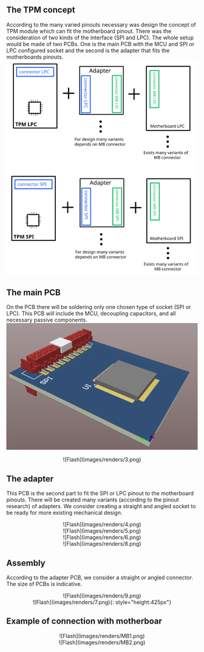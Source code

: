 ## The TPM concept
According to the many varied pinouts necessary was design the concept of TPM 
module which can fit the motherboard pinout. There was the consideration of 
two kinds of the interface (SPI and LPC). The whole setup would be made of two 
PCBs. One is the main PCB with the MCU and SPI or LPC configured socket and the 
second is the adapter that fits the motherboards pinouts.
![Flash](images/renders/koncepcja_TPM_adapter.svg)

## The main PCB
On the PCB there will be soldering only one chosen type of socket (SPI or LPC). 
This PCB will include the MCU, decoupling capacitors, and all necessary passive 
components.
![Flash](images/renders/2.png)
<center>![Flash](images/renders/3.png)</center>

## The adapter
This PCB is the second part to fit the SPI or LPC pinout to the motherboard 
pinouts. There will be created many variants (according to the pinout research) 
of adapters. We consider creating a straight and angled socket to be ready for
more existing mechanical design.
<center>![Flash](images/renders/4.png)</center>
<center>![Flash](images/renders/5.png)</center>
<center>![Flash](images/renders/6.png)</center>
<center>![Flash](images/renders/8.png)</center>

## Assembly
According to the adapter PCB, we consider a straight or angled connector. The 
size of PCBs is indicative.
<center>![Flash](images/renders/9.png)</center>
<center>![Flash](images/renders/7.png){: style="height:425px"}</center>

## Example of connection with motherboar
<center>![Flash](images/renders/MB1.png)</center>
<center>![Flash](images/renders/MB2.png)</center>
